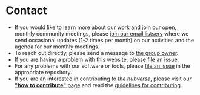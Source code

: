 # Contact  

- If you would like to learn more about our work and join our open, monthly community meetings, please [join our email listserv](https://groups.io/g/hubverse) where we send occasional updates (1-2 times per month) on our activities and the agenda for our monthly meetings.  
- To reach out directly, please send a message to <a href="mailto:hubverse+owner@groups.io">the group owner</a>.  
- If you are having a problem with this website, please [file an issue](https://github.com/Infectious-Disease-Modeling-Hubs/hubDocs/issues).  
- For any problems with our software or tools, please [file an issue](#file-issues) in the appropriate repository.  
- If you are an interested in contributing to _the hubverse_, please visit our [**"how to contribute"** page](contribute.md) and read the [guidelines for contributing](https://infectious-disease-modeling-hubs.github.io/hubUtils/CONTRIBUTING.html).  

